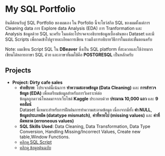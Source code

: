 # My SQL Portfolio
ยินดีต้อนรับสู่ SQL Portfolio ของผมเอง ใน Porfolio นี้จะโชว์สกิล SQL ของผมตั้งแต่การ Cleaning data การ Explore data Analysis (EDA) 
การ Tranformation และ Analysis ข้อมูลด้วย SQL นะครับ ในแต่ละโปรเจคจะอธิบายข้อมูลเบื้องต้นของ Dataset และมี SQL Scripts เพื่อกดเข้าไปดูรายละเอียดการเขียน รวมถึงการอธิบายวิธีการในแต่ละขั้นตอนครับ

Note: ผมเขียน Script SQL ใน **DBeaver** ซึ่งเป็น SQL platform ที่สะดวกและใช้ง่ายมากเขียนได้หลายภาษา SQL ด้วย และภาษาที่ผมใช้คือ **POSTGRESQL** เป็นหลักครับ
## Projects

 - **Project: Dirty cafe sales**
     - **คำอธิบาย**: โปรเจกต์นี้เน้นการ **ทำความสะอาดข้อมูล (Data Cleaning)** และ **การสำรวจข้อมูล (EDA)** เพื่อเตรียมข้อมูลสำหรับการวิเคราะห์ต่อ  
  ข้อมูลถูกดาวน์โหลดมาจากเว็บไซต์ **Kaggle** ประกอบด้วย **ประมาณ 10,000 แถว** และ **9 คอลัมน์**  
  Dataset นี้เหมาะสำหรับการฝึกฝนการทำความสะอาดข้อมูล เนื่องจากมีทั้ง **ค่า NULL**, **ข้อมูลประเภทผิด (datatype mismatch)**, **ค่าที่หายไป (missing values)** และ **ค่าที่ผิดพลาด (erroneous values)**
      - **SQL Skills Used**: Data Cleaning, Data Transformation, Data Type Conversion, Handling Missing/Incorrect Values, Create new table,Window Functions.
      - [คลิกดู SQL Script](clean_cafe_sales.sql)
      - [คลิกดู ข้อมูลต้นฉบับ](https://www.kaggle.com/datasets/ahmedmohamed2003/cafe-sales-dirty-data-for-cleaning-training)
